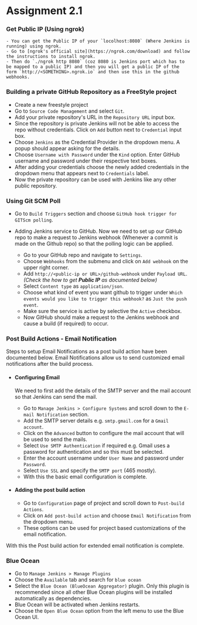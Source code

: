 # Assignment 2.1 

### Get Public IP (Using ngrok)
    - You can get the Public IP of your `locolhost:8080` (Where Jenkins is running) using ngrok.
    - Go to [ngrok's official site](https://ngrok.com/download) and follow the instructions to install ngrok. 
    - Then do `./ngrok http 8080` (coz 8080 is Jenkins port which has to be mapped to a public IP) and then you will get a public IP of the form `http://<SOMETHING>.ngrok.io` and then use this in the github webhooks.

### Building a private GitHub Repository as a FreeStyle project

- Create a new freestyle project
- Go to `Source Code Management` and select `Git`.
- Add your private repository's URL in the `Repository URL` input box.
- Since the repository is private Jenkins will not be able to access the repo without credentials. Click on `Add` button next to `Credential` input box. 
- Choose `Jenkins` as the Credential Provider in the dropdown menu. A popup should appear
asking for the details.
- Choose `Username with Password` under the `Kind` option. Enter GitHub username and password under their respective text boxes.
- After adding your credentials choose the newly added credentials in the dropdown menu that appears next to `Credentials` label.
- Now the private repository can be used with Jenkins like any other public repository.

### Using Git SCM Poll
- Go to `Build Triggers` section and choose `GitHub hook trigger for GITScm polling`.

- Adding Jenkins service to GitHub. Now we need to set up our GitHub repo to make a request to Jenkins webhook (Whenever a commit is made on the Github repo) so that the polling logic can be applied. 
    - Go to your GitHub repo and navigate to `Settings`.
    - Choose `Webhooks` from the submenu and click on `Add webhook` on the upper right corner.
    - Add `http://<public-ip or URL>/github-webhook` under `Payload URL`. <br>
    *(Check the how to get **Public IP** as documented below)*
    - Select `Content type` as `application/json`.
    - Choose what kind of event you want github to trigger under `Which events would you like to trigger this webhook?` as `Just the push event`.
    - Make sure the service is active by selective the `Active` checkbox.
    - Now GitHub should make a request to the Jenkins webhook and cause a build (if required) to occur.

### Post Build Actions - Email Notification
Steps to setup Email Notifications as a post build action have been documented below. Email Notifications allow us to send customized email notifications after the build process.

- #### Configuring Email
    We need to first add the details of the SMTP server and the mail account so that Jenkins can send the mail.

    - Go to `Manage Jenkins > Configure Systems` and scroll down to the `E-mail Notification` section.
    - Add the SMTP server details e.g. `smtp.gmail.com` for a `Gmail account`.
    - Click on the `Advanced` button to configure the mail account that will be used to send the mails.
    - Select `Use SMTP Authentication` if required e.g. Gmail uses a password for authentication and so this must be selected.
    - Enter the account username under `User Name` and password under `Password`.
    - Select `Use SSL` and specify the `SMTP port` (465 mostly).
    - With this the basic email configuration is complete. 

- #### Adding the post build action
    - Go to `Configuration` page of project and scroll down to `Post-build Actions`.
    - Click on `Add post-build action` and choose `Email Notification` from the dropdown menu.
    - These options can be used for project based customizations of the email notification.

With this the Post build action for extended email notification is complete.

### Blue Ocean
- Go to `Manage Jenkins > Manage Plugins`
- Choose the `Available` tab and search for `blue ocean`
- Select the `Blue Ocean (BlueOcean Aggregator)` plugin. Only this plugin is recommended since all other Blue Ocean plugins will be installed automatically as dependencies.
- Blue Ocean will be activated when Jenkins restarts.
- Choose the `Open Blue Ocean` option from the left menu to use the Blue Ocean UI.